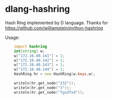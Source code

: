 dlang-hashring
==============

Hash Ring implemented by D language.Thanks for https://github.com/williamstein/python-hashring

Usage:
```D
    import hashring
    int[string] w;
    w["172.16.40.141"] = 1;
    w["172.16.40.142"] = 1;
    w["172.16.40.143"] = 1;
    w["172.16.40.144"] = 1;
    HashRing hr = new HashRing(w.keys,w);
    
    writeln(hr.get_node("232"));
    writeln(hr.get_node("3"));
    writeln(hr.get_node("fgsdfsd"));
    ```